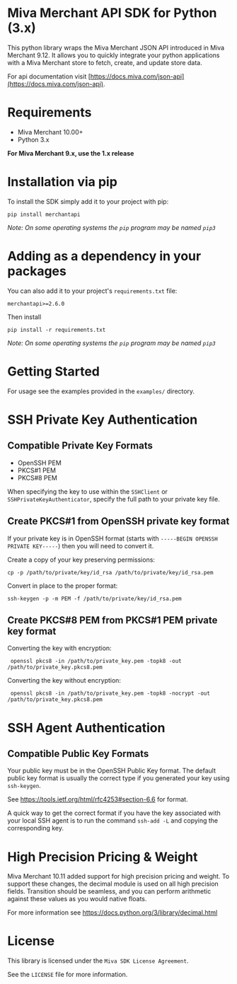 # Miva Merchant API SDK for Python (3.x)

This python library wraps the Miva Merchant JSON API introduced in 
Miva Merchant 9.12. It allows you to quickly integrate your python
applications with a Miva Merchant store to fetch, create, and update
store data.

For api documentation visit [https://docs.miva.com/json-api](https://docs.miva.com/json-api).

# Requirements

- Miva Merchant 10.00+
- Python 3.x

**For Miva Merchant 9.x, use the 1.x release**

# Installation via pip

To install the SDK simply add it to your project with pip:

    pip install merchantapi
    
*Note: On some operating systems the `pip` program may be named `pip3`*

# Adding as a dependency in your packages

You can also add it to your project's `requirements.txt` file:

    merchantapi>=2.6.0
    
Then install

    pip install -r requirements.txt
    
*Note: On some operating systems the `pip` program may be named `pip3`*

# Getting Started

For usage see the examples provided in the `examples/` directory. 

#  SSH Private Key Authentication

## Compatible Private Key Formats

- OpenSSH PEM
- PKCS#1 PEM
- PKCS#8 PEM

When specifying the key to use within the `SSHClient` or `SSHPrivateKeyAuthenticator`, specify the full path to your private key file.

## Create PKCS#1 from OpenSSH private key format

If your private key is in OpenSSH format (starts with `-----BEGIN OPENSSH PRIVATE KEY-----`) then you will need to convert it.

Create a copy of your key preserving permissions:

    cp -p /path/to/private/key/id_rsa /path/to/private/key/id_rsa.pem

Convert in place to the proper format:

    ssh-keygen -p -m PEM -f /path/to/private/key/id_rsa.pem

## Create PKCS#8 PEM from PKCS#1 PEM private key format

Converting the key with encryption:

     openssl pkcs8 -in /path/to/private_key.pem -topk8 -out /path/to/private_key.pkcs8.pem

Converting the key without encryption:

     openssl pkcs8 -in /path/to/private_key.pem -topk8 -nocrypt -out /path/to/private_key.pkcs8.pem

# SSH Agent Authentication

## Compatible Public Key Formats

Your public key must be in the OpenSSH Public Key format. The default public key format is usually the correct type if you generated your key using `ssh-keygen`.

See https://tools.ietf.org/html/rfc4253#section-6.6 for format.

A quick way to get the correct format if you have the key associated with your local SSH agent is to run the command `ssh-add -L` and copying the corresponding key.


# High Precision Pricing & Weight

Miva Merchant 10.11 added support for high precision pricing and weight. To support these changes, the decimal module is used on all high precision fields. Transition should be seamless, and you can perform arithmetic against these values as you would native floats.

For more information see https://docs.python.org/3/library/decimal.html

# License

This library is licensed under the `Miva SDK License Agreement`.

See the `LICENSE` file for more information.
